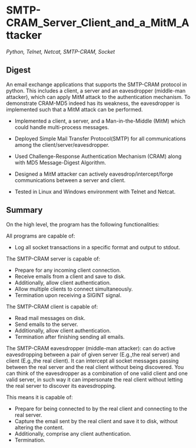 # SMTP-CRAM_Server_Client_and_a_MitM_Attacker
*Python, Telnet, Netcat, SMTP-CRAM, Socket*

## Digest

An email exchange applications that supports the SMTP-CRAM protocol in python. This includes a client, a server and an eavesdropper (middle-man attacker), which can apply MitM attack to the authentication mechanism. To demonstrate CRAM-MD5 indeed has its weakness, the eavesdropper is implemented such that a MitM attack can be performed.

- Implemented a client, a server, and a Man-in-the-Middle (MitM) which could handle multi-process messages.

- Deployed Simple Mail Transfer Protocol(SMTP) for all communications among the client/server/eavesdropper.

- Used Challenge-Response Authentication Mechanism (CRAM) along with MD5 Message-Digest Algorithm.

- Designed a MitM attacker can actively eavesdrop/intercept/forge communications between a server and client.

- Tested in Linux and Windows environment with Telnet and Netcat.



## Summary

On the high level, the program has the following functionalities:

All programs are capable of:

- Log all socket transactions in a specific format and output to stdout.

The SMTP-CRAM server is capable of:

- Prepare for any incoming client connection.
- Receive emails from a client and save to disk.
- Additionally, allow client authentication.
- Allow multiple clients to connect simultaneously.
- Termination upon receiving a SIGINT signal.

The SMTP-CRAM client is capable of:

- Read mail messages on disk.
- Send emails to the server.
- Additionally, allow client authentication.
- Termination after finishing sending all emails.

The SMTP-CRAM eavesdropper (middle-man attacker):
can do active eavesdropping between a pair of given server (E.g.,the real server) and client (E.g.,the real client). 
It can intercept all socket messages passing between the real server and the real client without being discovered. You can think of the eavesdropper as a combination of one valid client and one valid server, in such way it can impersonate the real client without letting the real server to discover its eavesdropping. 

This means it is capable of:
- Prepare for being connected to by the real client and connecting to the real server.
- Capture the email sent by the real client and save it to disk, without altering the content.
- Additionally, comprise any client authentication.
- Termination.
